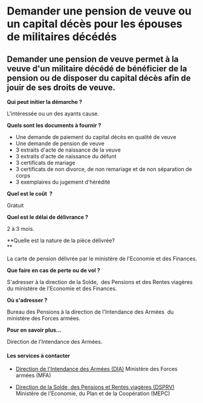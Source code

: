 # Demander une pension de veuve ou un capital décès pour les épouses de militaires décédés

Demander une pension de veuve permet à la veuve d'un militaire décédé de bénéficier de la pension ou de disposer du capital décès afin de jouir de ses droits de veuve.
-----------------------------------------------------------------------------------------------------------------------------------------------------------------------

**Qui peut initier la démarche ?**

L'intéressée ou un des ayants cause.  

**Quels sont les documents à fournir ?**

*   Une demande de paiement du capital décès en qualité de veuve
*   Une demande de pension de veuve
*   3 extraits d'acte de naissance de la veuve
*   3 extraits d'acte de naissance du défunt
*   3 certificats de mariage
*   3 certificats de non divorce, de non remariage et de non séparation de corps
*   3 exemplaires du jugement d'hérédité  
    

**Quel est le coût  ?**

Gratuit

**Quel est le délai de délivrance ?**

2 à 3 mois.  

**Quelle est la nature de la pièce délivrée?  
**

La carte de pension délivrée par le ministère de l'Economie et des Finances.  

**Que faire en cas de perte ou de vol ?**

S'adresser à la direction de la Solde,  des Pensions et des Rentes viagères du ministère de l'Economie et des Finances.  

**Où s'adresser ?**

Bureau des Pensions à la direction de l'Intendance des Armées  du ministère des Forces armées.  

**Pour en savoir plus...**

Direction de l'Intendance des Armées.

#### Les services à contacter

*   [Direction de l'Intendance des Armées (DIA)](../../../services/direction-de-lintendance-des-armees-dia.md) Ministère des Forces armées (MFA)  
    
*   [Direction de la Solde, des Pensions et Rentes viagères (DSPRV)](../../../services/direction-de-la-solde-des-pensions-et-rentes-viageres-dsprv.md) Ministère de l'Economie, du Plan et de la Coopération (MEPC)